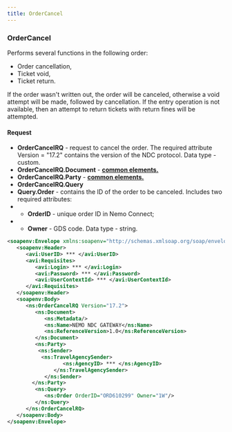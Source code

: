 ```yaml
---
title: OrderCancel
---
```


### OrderCancel
Performs several functions in the following order:
- Order cancellation,
- Ticket void,
- Ticket return.

If the order wasn't written out, the order will be canceled, otherwise a void attempt will be made, followed by cancellation. If the entry operation is not available, then an attempt to return tickets with return fines will be attempted.

#### Request
-  **OrderCancelRQ** - request to cancel the order. The required attribute Version = "17.2" contains the version of the NDC protocol. Data type - custom.
-  **OrderCancelRQ.Document** - **[common elements.](/Ndc/ndc_element)**
-  **OrderCancelRQ.Party** - **[common elements.](/Ndc/ndc_element)**
-  **OrderCancelRQ.Query**
-  **Query.Order** - contains the ID of the order to be canceled. Includes two required attributes:
-  - **OrderID** - unique order ID in Nemo Connect;
-  - **Owner** - GDS code. Data type - string.


```xml
<soapenv:Envelope xmlns:soapenv="http://schemas.xmlsoap.org/soap/envelope/" xmlns:avi="http://nemo.travel/AviaNDC" xmlns:ns="http://www.iata.org/IATA/EDIST/2017.2">
   <soapenv:Header>
      <avi:UserID> *** </avi:UserID>
      <avi:Requisites>
         <avi:Login> *** </avi:Login>
         <avi:Password> *** </avi:Password>
         <avi:UserContextId> *** </avi:UserContextId>
      </avi:Requisites>
   </soapenv:Header>
   <soapenv:Body>
      <ns:OrderCancelRQ Version="17.2">
         <ns:Document>
            <ns:Metadata/>
            <ns:Name>NEMO NDC GATEWAY</ns:Name>
            <ns:ReferenceVersion>1.0</ns:ReferenceVersion>
         </ns:Document>
         <ns:Party>
          <ns:Sender>
           <ns:TravelAgencySender>
                  <ns:AgencyID> *** </ns:AgencyID>
               </ns:TravelAgencySender>            
            </ns:Sender>
        </ns:Party>
         <ns:Query>
            <ns:Order OrderID="ORD610299" Owner="1W"/>
         </ns:Query>
      </ns:OrderCancelRQ>
   </soapenv:Body>
</soapenv:Envelope>
```